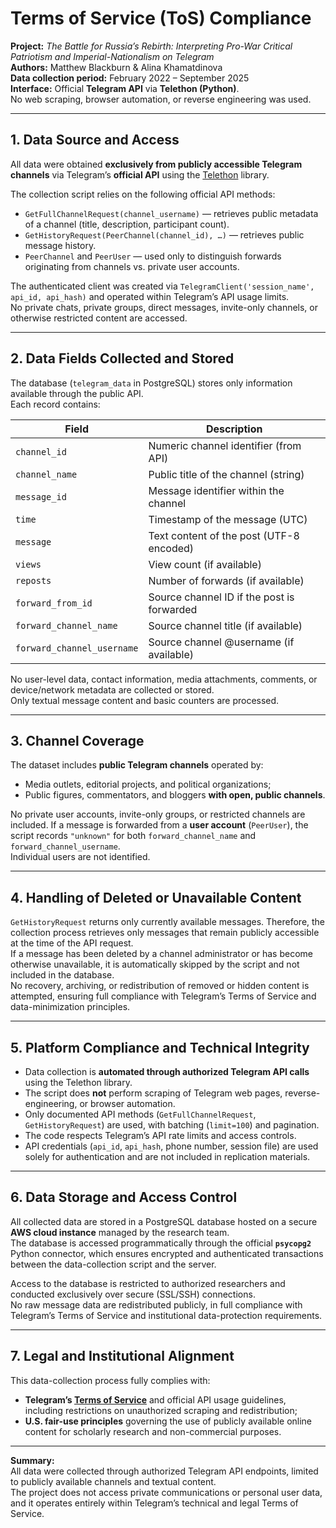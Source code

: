 # Terms of Service (ToS) Compliance

**Project:** *The Battle for Russia’s Rebirth: Interpreting Pro-War Critical Patriotism and Imperial-Nationalism on Telegram*  
**Authors:** Matthew Blackburn & Alina Khamatdinova  
**Data collection period:** February 2022 – September 2025  
**Interface:** Official **Telegram API** via **Telethon (Python)**.  
No web scraping, browser automation, or reverse engineering was used.

---

## 1. Data Source and Access
All data were obtained **exclusively from publicly accessible Telegram channels** via Telegram’s **official API** using the [Telethon](https://docs.telethon.dev) library.

The collection script relies on the following official API methods:

- `GetFullChannelRequest(channel_username)` — retrieves public metadata of a channel (title, description, participant count).  
- `GetHistoryRequest(PeerChannel(channel_id), …)` — retrieves public message history.  
- `PeerChannel` and `PeerUser` — used only to distinguish forwards originating from channels vs. private user accounts.

The authenticated client was created via `TelegramClient('session_name', api_id, api_hash)` and operated within Telegram’s API usage limits.  
No private chats, private groups, direct messages, invite-only channels, or otherwise restricted content are accessed.

---

## 2. Data Fields Collected and Stored
The database (`telegram_data` in PostgreSQL) stores only information available through the public API.  
Each record contains:

| Field | Description |
|-------|--------------|
| `channel_id` | Numeric channel identifier (from API) |
| `channel_name` | Public title of the channel (string) |
| `message_id` | Message identifier within the channel |
| `time` | Timestamp of the message (UTC) |
| `message` | Text content of the post (UTF-8 encoded) |
| `views` | View count (if available) |
| `reposts` | Number of forwards (if available) |
| `forward_from_id` | Source channel ID if the post is forwarded |
| `forward_channel_name` | Source channel title (if available) |
| `forward_channel_username` | Source channel @username (if available) |

No user-level data, contact information, media attachments, comments, or device/network metadata are collected or stored.  
Only textual message content and basic counters are processed.

---

## 3. Channel Coverage
The dataset includes **public Telegram channels** operated by:
- Media outlets, editorial projects, and political organizations;
- Public figures, commentators, and bloggers **with open, public channels**.

No private user accounts, invite-only groups, or restricted channels are included. If a message is forwarded from a **user account** (`PeerUser`),  the script records `"unknown"` for both `forward_channel_name` and `forward_channel_username`.  
Individual users are not identified.

---

## 4. Handling of Deleted or Unavailable Content
`GetHistoryRequest` returns only currently available messages. Therefore, the collection process retrieves only messages that remain publicly accessible at the time of the API request.  
If a message has been deleted by a channel administrator or has become otherwise unavailable, it is automatically skipped by the script and not included in the database.  
No recovery, archiving, or redistribution of removed or hidden content is attempted, ensuring full compliance with Telegram’s Terms of Service and data-minimization principles.

---

## 5. Platform Compliance and Technical Integrity
- Data collection is **automated through authorized Telegram API calls** using the Telethon library.  
- The script does **not** perform scraping of Telegram web pages, reverse-engineering, or browser automation.  
- Only documented API methods (`GetFullChannelRequest`, `GetHistoryRequest`) are used, with batching (`limit=100`) and pagination.  
- The code respects Telegram’s API rate limits and access controls.  
- API credentials (`api_id`, `api_hash`, phone number, session file) are used solely for authentication and are not included in replication materials.

---


## 6. Data Storage and Access Control
All collected data are stored in a PostgreSQL database hosted on a secure **AWS cloud instance** managed by the research team.  
The database is accessed programmatically through the official **`psycopg2`** Python connector, which ensures encrypted and authenticated transactions between the data-collection script and the server.

Access to the database is restricted to authorized researchers and conducted exclusively over secure (SSL/SSH) connections.  
No raw message data are redistributed publicly, in full compliance with Telegram’s Terms of Service and institutional data-protection requirements.


---

## 7. Legal and Institutional Alignment
This data-collection process fully complies with:
- **Telegram’s [Terms of Service](https://telegram.org/tos)** and official API usage guidelines, including restrictions on unauthorized scraping and redistribution;  
- **U.S. fair-use principles** governing the use of publicly available online content for scholarly research and non-commercial purposes.


---

**Summary:**  
All data were collected through authorized Telegram API endpoints, limited to publicly available channels and textual content.  
The project does not access private communications or personal user data, and it operates entirely within Telegram’s technical and legal Terms of Service.
